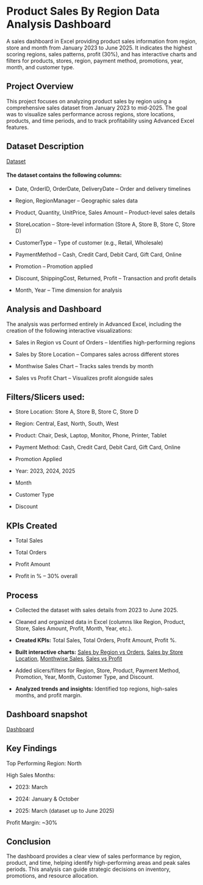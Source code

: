 # Product Sales By Region Data Analysis Dashboard
A sales dashboard in Excel providing product sales information from region, store and month from January 2023 to June 2025. It indicates the highest scoring regions, sales patterns, profit (30%), and has interactive charts and filters for products, stores, region, payment method, promotions, year, month, and customer type.

## Project Overview

This project focuses on analyzing product sales by region using a comprehensive sales dataset from January 2023 to mid-2025. The goal was to visualize sales performance across regions, store locations, products, and time periods, and to track profitability using Advanced Excel features.

## Dataset Description
<a href="https://github.com/swetha0121/Product-sales-by-region-data-analysis-dashboard/blob/main/Product_Sales_Region.xlsx">Dataset<a>

#### The dataset contains the following columns:

- Date, OrderID, OrderDate, DeliveryDate – Order and delivery timelines

- Region, RegionManager – Geographic sales data

- Product, Quantity, UnitPrice, Sales Amount – Product-level sales details

- StoreLocation – Store-level information (Store A, Store B, Store C, Store D)

- CustomerType – Type of customer (e.g., Retail, Wholesale)

- PaymentMethod – Cash, Credit Card, Debit Card, Gift Card, Online

- Promotion – Promotion applied

- Discount, ShippingCost, Returned, Profit – Transaction and profit details

- Month, Year – Time dimension for analysis

## Analysis and Dashboard

The analysis was performed entirely in Advanced Excel, including the creation of the following interactive visualizations:

- Sales in Region vs Count of Orders – Identifies high-performing regions

- Sales by Store Location – Compares sales across different stores

- Monthwise Sales Chart – Tracks sales trends by month

- Sales vs Profit Chart – Visualizes profit alongside sales

## Filters/Slicers used:

- Store Location: Store A, Store B, Store C, Store D

- Region: Central, East, North, South, West

- Product: Chair, Desk, Laptop, Monitor, Phone, Printer, Tablet

- Payment Method: Cash, Credit Card, Debit Card, Gift Card, Online

- Promotion Applied

- Year: 2023, 2024, 2025

- Month

- Customer Type

- Discount

## KPIs Created

- Total Sales

- Total Orders

- Profit Amount

- Profit in % – 30% overall

## Process

- Collected the dataset with sales details from 2023 to June 2025.

- Cleaned and organized data in Excel (columns like Region, Product, Store, Sales Amount, Profit, Month, Year, etc.).

- **Created KPIs:** Total Sales, Total Orders, Profit Amount, Profit %.

- **Built interactive charts:** <a href= "https://github.com/swetha0121/Product-sales-by-region-data-analysis-dashboard/blob/main/Dashboard/Region%20sales%20Vs%20Order%20count.jpg">Sales by Region vs Orders</a>, <a href= "https://github.com/swetha0121/Product-sales-by-region-data-analysis-dashboard/blob/main/Dashboard/Sales%20by%20store%20location.jpg">Sales by Store Location</a>, <a href="https://github.com/swetha0121/Product-sales-by-region-data-analysis-dashboard/blob/main/Dashboard/Monthwise%20sales.jpg">Monthwise Sales</a>, <a href="https://github.com/swetha0121/Product-sales-by-region-data-analysis-dashboard/blob/main/Dashboard/Sales%20vs%20Profit.jpg">Sales vs Profit</a>

- Added slicers/filters for Region, Store, Product, Payment Method, Promotion, Year, Month, Customer Type, and Discount.

- **Analyzed trends and insights:** Identified top regions, high-sales months, and profit margin.

## Dashboard snapshot
<a href= "https://github.com/swetha0121/Product-sales-by-region-data-analysis-dashboard/blob/main/Dashboard/Dashboard.jpg">Dashboard</a>

## Key Findings

Top Performing Region: North

High Sales Months:

- 2023: March

- 2024: January & October

- 2025: March (dataset up to June 2025)

Profit Margin: ~30%

## Conclusion

The dashboard provides a clear view of sales performance by region, product, and time, helping identify high-performing areas and peak sales periods. This analysis can guide strategic decisions on inventory, promotions, and resource allocation.
